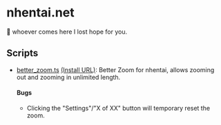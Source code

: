 # nhentai.net

:pray: whoever comes here I lost hope for you.

## Scripts

+ [better_zoom.ts](./better_zoom.ts) [(Install URL)](https://tretrauit.me/userscripts/nhentai.net/better_zoom.user.js): Better Zoom for nhentai, allows zooming out and zooming in unlimited length.
    #### Bugs
    + Clicking the "Settings"/"X of XX" button will temporary reset the zoom.
  